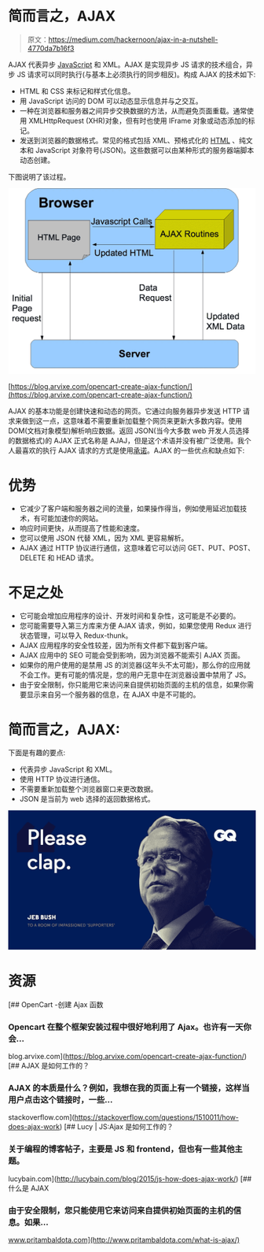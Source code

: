 # 简而言之，AJAX

> 原文：<https://medium.com/hackernoon/ajax-in-a-nutshell-4770da7b16f3>

AJAX 代表异步 [JavaScript](https://hackernoon.com/tagged/javascript) 和 XML。AJAX 是实现异步 JS 请求的技术组合，异步 JS 请求可以同时执行(与基本上必须执行的同步相反)。构成 AJAX 的技术如下:

*   HTML 和 CSS 来标记和样式化信息。
*   用 JavaScript 访问的 DOM 可以动态显示信息并与之交互。
*   一种在浏览器和服务器之间异步交换数据的方法，从而避免页面重载。通常使用 XMLHttpRequest (XHR)对象，但有时也使用 IFrame 对象或动态添加的标记。
*   发送到浏览器的数据格式。常见的格式包括 XML、预格式化的 [HTML](https://hackernoon.com/tagged/html) 、纯文本和 JavaScript 对象符号(JSON)。这些数据可以由某种形式的服务器端脚本动态创建。

下图说明了该过程。

![](img/124d890ecd3d3de738377edf4c8362a0.png)

[https://blog.arvixe.com/opencart-create-ajax-function/](https://blog.arvixe.com/opencart-create-ajax-function/)

AJAX 的基本功能是创建快速和动态的网页。它通过向服务器异步发送 HTTP 请求来做到这一点，这意味着不需要重新加载整个网页来更新大多数内容。使用 DOM(文档对象模型)解析响应数据。返回 JSON(当今大多数 web 开发人员选择的数据格式)的 AJAX 正式名称是 AJAJ，但是这个术语并没有被广泛使用。我个人最喜欢的执行 AJAX 请求的方式是使用[承诺](https://davidwalsh.name/write-javascript-promises)。AJAX 的一些优点和缺点如下:

# 优势

*   它减少了客户端和服务器之间的流量，如果操作得当，例如使用延迟加载技术，有可能加速你的网站。
*   响应时间更快，从而提高了性能和速度。
*   您可以使用 JSON 代替 XML，因为 XML 更容易解析。
*   AJAX 通过 HTTP 协议进行通信，这意味着它可以访问 GET、PUT、POST、DELETE 和 HEAD 请求。

# 不足之处

*   它可能会增加应用程序的设计、开发时间和复杂性，这可能是不必要的。
*   您可能需要导入第三方库来方便 AJAX 请求，例如，如果您使用 Redux 进行状态管理，可以导入 Redux-thunk。
*   AJAX 应用程序的安全性较差，因为所有文件都下载到客户端。
*   AJAX 应用中的 SEO 可能会受到影响，因为浏览器不能索引 AJAX 页面。
*   如果你的用户使用的是禁用 JS 的浏览器(这年头不太可能)，那么你的应用就不会工作。更有可能的情况是，您的用户无意中在浏览器设置中禁用了 JS。
*   由于安全限制，你只能用它来访问来自提供初始页面的主机的信息，如果你需要显示来自另一个服务器的信息，在 AJAX 中是不可能的。

# 简而言之，AJAX:

下面是有趣的要点:

*   代表异步 JavaScript 和 XML。
*   使用 HTTP 协议进行通信。
*   不需要重新加载整个浏览器窗口来更改数据。
*   JSON 是当前为 web 选择的返回数据格式。

![](img/2a5bb574eea256b4619b604b54d3ad2c.png)

# 资源

[](https://blog.arvixe.com/opencart-create-ajax-function/) [## OpenCart -创建 Ajax 函数

### Opencart 在整个框架安装过程中很好地利用了 Ajax。也许有一天你会…

blog.arvixe.com](https://blog.arvixe.com/opencart-create-ajax-function/) [](https://stackoverflow.com/questions/1510011/how-does-ajax-work) [## AJAX 是如何工作的？

### AJAX 的本质是什么？例如，我想在我的页面上有一个链接，这样当用户点击这个链接时，一些…

stackoverflow.com](https://stackoverflow.com/questions/1510011/how-does-ajax-work)  [## Lucy | JS:Ajax 是如何工作的？

### 关于编程的博客帖子，主要是 JS 和 frontend，但也有一些其他主题。

lucybain.com](http://lucybain.com/blog/2015/js-how-does-ajax-work/) [](http://www.pritambaldota.com/what-is-ajax/) [## 什么是 AJAX

### 由于安全限制，您只能使用它来访问来自提供初始页面的主机的信息。如果…

www.pritambaldota.com](http://www.pritambaldota.com/what-is-ajax/)
